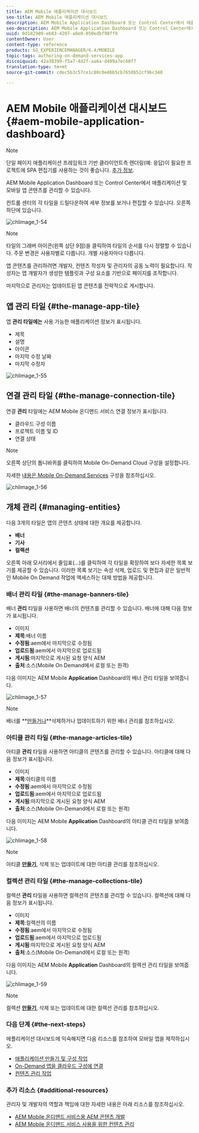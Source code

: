 ```yaml
---
title: AEM Mobile 애플리케이션 대시보드
seo-title: AEM Mobile 애플리케이션 대시보드
description: AEM Mobile Application Dashboard 또는 Control Center에서 애플리케이션 및 모바일 앱 콘텐츠를 관리할 수 있습니다. 자세한 내용은 이 페이지를 참조하십시오.
seo-description: AEM Mobile Application Dashboard 또는 Control Center에서 애플리케이션 및 모바일 앱 콘텐츠를 관리할 수 있습니다. 자세한 내용은 이 페이지를 참조하십시오.
uuid: 0d182989-eb83-4207-a8e0-050edbf98ff9
contentOwner: User
content-type: reference
products: SG_EXPERIENCEMANAGER/6.4/MOBILE
topic-tags: authoring-on-demand-services-app
discoiquuid: 42a38399-f5a7-4d2f-aa6a-d409a7ec60f7
translation-type: tm+mt
source-git-commit: cdec5b3c57ce1c80c0ed6b5cb7650b52cf9bc340

---
```



# AEM Mobile 애플리케이션 대시보드 {#aem-mobile-application-dashboard}

>[!NOTE]
>
>단일 페이지 애플리케이션 프레임워크 기반 클라이언트측 렌더링(예: 응답)이 필요한 프로젝트에 SPA 편집기를 사용하는 것이 좋습니다. [추가 정보](/help/sites-developing/spa-overview.md).

AEM Mobile Application Dashboard 또는 Control Center에서 애플리케이션 및 모바일 앱 콘텐츠를 관리할 수 있습니다.

컨트롤 센터의 각 타일을 드릴다운하여 세부 정보를 보거나 편집할 수 있습니다. 오른쪽 하단에 있습니다.

![chlimage_1-54](assets/chlimage_1-54.png)

>[!NOTE]
>
>타일의 그래버 아이콘(왼쪽 상단 9점)을 클릭하여 타일의 순서를 다시 정렬할 수 있습니다. 주문 변경은 사용자별로 다릅니다. 개별 사용자마다 다릅니다.

앱 콘텐츠를 관리하려면 개발자, 컨텐츠 작성자 및 관리자의 공동 노력이 필요합니다. 작성자는 앱 개발자가 생성한 템플릿과 구성 요소를 기반으로 페이지를 조작합니다.

마지막으로 관리자는 업데이트된 앱 콘텐츠를 전략적으로 게시합니다.

## 앱 관리 타일 {#the-manage-app-tile}

앱 **관리 타일에는** 사용 가능한 애플리케이션 정보가 표시됩니다.

* 제목
* 설명
* 아이콘
* 마지막 수정 날짜
* 마지막 수정자

![chlimage_1-55](assets/chlimage_1-55.png)

## 연결 관리 타일 {#the-manage-connection-tile}

연결 **관리** 타일에는 AEM Mobile 온디맨드 서비스 연결 정보가 표시됩니다.

* 클라우드 구성 이름
* 프로젝트 이름 및 ID
* 연결 상태

>[!NOTE]
>
>오른쪽 상단의 톱니바퀴를 클릭하여 Mobile On-Demand Cloud 구성을 설정합니다.
>
>자세한 [내용은 Mobile On-Demand Services](/help/mobile/mobile-on-demand-associating-an-on-demand-app-to-cloud-configuration.md) 구성을 참조하십시오.

![chlimage_1-56](assets/chlimage_1-56.png)

## 개체 관리 {#managing-entities}

다음 3개의 타일은 앱의 콘텐츠 상태에 대한 개요를 제공합니다.

* **배너**
* **기사**
* **컬렉션**

오른쪽 아래 모서리에서 줄임표(...)를 클릭하여 각 타일을 확장하여 보다 자세한 목록 보기를 제공할 수 있습니다. 이러한 목록 보기는 속성 삭제, 업로드 및 편집과 같은 일반적인 Mobile On Demand 작업에 액세스하는 대체 방법을 제공합니다.

### 배너 관리 타일 {#the-manage-banners-tile}

배너 **관리** 타일을 사용하면 배너의 컨텐츠를 관리할 수 있습니다. 배너에 대해 다음 정보가 표시됩니다.

* 이미지
* **제목**:배너 이름
* **수정됨**:aem에서 마지막으로 수정됨
* **업로드됨**:aem에서 마지막으로 업로드됨
* **게시됨**:마지막으로 게시된 요청 양식 AEM
* **출처**:소스(Mobile On Demand에서 로컬 또는 원격)

다음 이미지는 AEM Mobile **Application** Dashboard의 배너 관리 타일을 보여줍니다.

![chlimage_1-57](assets/chlimage_1-57.png)

>[!NOTE]
>
>배너를 **[만들거나](/help/mobile/mobile-on-demand-managing-banners.md)**삭제하거나 업데이트하기 위한 배너 관리를 참조하십시오.

### 아티클 관리 타일 {#the-manage-articles-tile}

아티클 **관리** 타일을 사용하면 아티클의 콘텐츠를 관리할 수 있습니다. 아티클에 대해 다음 정보가 표시됩니다.

* 이미지
* **제목**:아티클의 이름
* **수정됨**:aem에서 마지막으로 수정됨
* **업로드됨**:aem에서 마지막으로 업로드됨
* **게시됨**:마지막으로 게시된 요청 양식 AEM
* **출처**:소스(Mobile On-Demand에서 로컬 또는 원격)

다음 이미지는 AEM Mobile **Application** Dashboard의 아티클 관리 타일을 보여줍니다.

![chlimage_1-58](assets/chlimage_1-58.png)

>[!NOTE]
>
>아티클 [**만들기&#x200B;**](/help/mobile/mobile-on-demand-managing-articles.md), 삭제 또는 업데이트에 대한 아티클 관리를 참조하십시오.

### 컬렉션 관리 타일 {#the-manage-collections-tile}

컬렉션 **관리** 타일을 사용하면 컬렉션의 콘텐츠를 관리할 수 있습니다. 컬렉션에 대해 다음 정보가 표시됩니다.

* 이미지
* **제목**:컬렉션의 이름
* **수정됨**:aem에서 마지막으로 수정됨
* **업로드됨**:aem에서 마지막으로 업로드됨
* **게시됨**:마지막으로 게시된 요청 양식 AEM
* **출처**:소스(Mobile On-Demand에서 로컬 또는 원격)

다음 이미지는 AEM Mobile **Application** Dashboard의 컬렉션 관리 타일을 보여줍니다.

![chlimage_1-59](assets/chlimage_1-59.png)

>[!NOTE]
>
>컬렉션 **[만들기](/help/mobile/mobile-on-demand-managing-collections.md)**, 삭제 또는 업데이트에 대한 컬렉션 관리를 참조하십시오.

### 다음 단계 {#the-next-steps}

애플리케이션 대시보드에 익숙해지면 다음 리소스를 참조하여 모바일 앱을 제작하십시오.

* [애플리케이션 만들기 및 구성 작업](/help/mobile/mobile-apps-ondemand-application-create-configure-action.md)
* [On-Demand 앱을 클라우드 구성에 연결](/help/mobile/mobile-on-demand-associating-an-on-demand-app-to-cloud-configuration.md)
* [컨텐츠 관리 작업](/help/mobile/mobile-apps-ondemand-manage-content-ondemand.md)

### 추가 리소스 {#additional-resources}

관리자 및 개발자의 역할과 책임에 대한 자세한 내용은 아래 리소스를 참조하십시오.

* [AEM Mobile 온디맨드 서비스용 AEM 콘텐츠 개발](/help/mobile/aem-mobile-on-demand.md)
* [AEM Mobile 온디맨드 서비스 사용을 위한 컨텐츠 관리](/help/mobile/aem-mobile.md)

